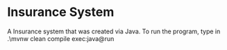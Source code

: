 # Insurance System

A Insurance system that was created via Java. To run the program, type in .\mvnw clean compile exec:java@run

